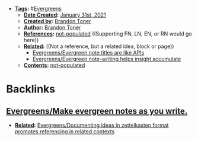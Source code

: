 - **[Tags](<../Tags.md>):** #[Evergreens](<../Evergreens.md>)
    - **[Date Created](<../Date Created.md>):** [January 31st, 2021](<../January 31st, 2021.md>)
    - **[Created by](<../Created by.md>):** [Brandon Toner](<../Brandon Toner.md>)
    - **[Author](<../Author.md>):** [Brandon Toner](<../Brandon Toner.md>)
    - **[References](<../References.md>):** [not-populated](<../not-populated.md>) ((Supporting FN, LN, EN, or RN would go here))
    - **[Related](<../Related.md>):**  ((Not a reference, but a related idea, block or page))
        - [Evergreens/Evergreen note titles are like APIs](<../Evergreens/Evergreen note titles are like APIs.md>)
        - [Evergreens/Evergreen note-writing helps insight accumulate](<../Evergreens/Evergreen note-writing helps insight accumulate.md>)
    - **[Contents](<../Contents.md>):** [not-populated](<../not-populated.md>) 

# Backlinks
## [Evergreens/Make evergreen notes as you write.](<Evergreens/Make evergreen notes as you write..md>)
- **[Related](<../Related.md>):** [Evergreens/Documenting ideas in zettelkasten format promotes referencing in related contexts](<../Evergreens/Documenting ideas in zettelkasten format promotes referencing in related contexts.md>)

